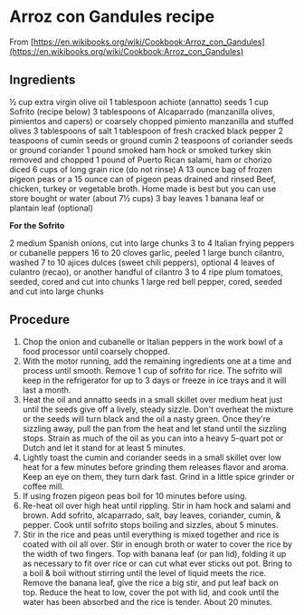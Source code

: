 # Arroz con Gandules recipe

From [https://en.wikibooks.org/wiki/Cookbook:Arroz_con_Gandules](https://en.wikibooks.org/wiki/Cookbook:Arroz_con_Gandules)

## Ingredients
½ cup extra virgin olive oil
1 tablespoon achiote (annatto) seeds
1 cup Sofrito (recipe below)
3 tablespoons of Alcaparrado (manzanilla olives, pimientos and capers) or coarsely chopped pimiento manzanilla and stuffed olives
3 tablespoons of salt
1 tablespoon of fresh cracked black pepper
2 teaspoons of cumin seeds or ground cumin
2 teaspoons of coriander seeds or ground coriander
1 pound smoked ham hock or smoked turkey skin removed and chopped
1 pound of Puerto Rican salami, ham or chorizo diced
6 cups of long grain rice (do not rinse)
A 13 ounce bag of frozen pigeon peas or a 15 ounce can of pigeon peas drained and rinsed
Beef, chicken, turkey or vegetable broth. Home made is best but you can use store bought or water (about 7½ cups)
3 bay leaves
1 banana leaf or plantain leaf (optional)

**For the Sofrito**

2 medium Spanish onions, cut into large chunks
3 to 4 Italian frying peppers or cubanelle peppers
16 to 20 cloves garlic, peeled
1 large bunch cilantro, washed
7 to 10 ajices dulces (sweet chili peppers), optional
4 leaves of culantro (recao), or another handful of cilantro
3 to 4 ripe plum tomatoes, seeded, cored and cut into chunks
1 large red bell pepper, cored, seeded and cut into large chunks

## Procedure
1. Chop the onion and cubanelle or Italian peppers in the work bowl of a food processor until coarsely chopped.
2. With the motor running, add the remaining ingredients one at a time and process until smooth. Remove 1 cup of sofrito for rice. The sofrito will keep in the refrigerator for up to 3 days or freeze in ice trays and it will last a month.
3. Heat the oil and annatto seeds in a small skillet over medium heat just until the seeds give off a lively, steady sizzle. Don't overheat the mixture or the seeds will turn black and the oil a nasty green. Once they're sizzling away, pull the pan from the heat and let stand until the sizzling stops. Strain as much of the oil as you can into a heavy 5-quart pot or Dutch and let it stand for at least 5 minutes.
4. Lightly toast the cumin and coriander seeds in a small skillet over low heat for a few minutes before grinding them releases flavor and aroma. Keep an eye on them, they turn dark fast. Grind in a little spice grinder or coffee mill.
5. If using frozen pigeon peas boil for 10 minutes before using.
6. Re-heat oil over high heat until rippling. Stir in ham hock and salami and brown. Add sofrito, alcaparrado, salt, bay leaves, coriander, cumin, & pepper. Cook until sofrito stops boiling and sizzles, about 5 minutes.
7. Stir in the rice and peas until everything is mixed together and rice is coated with oil all over. Stir in enough broth or water to cover the rice by the width of two fingers. Top with banana leaf (or pan lid), folding it up as necessary to fit over rice or can cut what ever sticks out pot. Bring to a boil & boil without stirring until the level of liquid meets the rice. Remove the banana leaf, give the rice a big stir, and put leaf back on top. Reduce the heat to low, cover the pot with lid, and cook until the water has been absorbed and the rice is tender. About 20 minutes.
